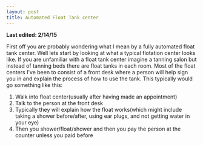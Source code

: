 ```yaml
---
layout: post
title: Automated Float Tank center
---
```

<b> Last edited: 2/14/15 </b>

First off you are probably wondering what I mean by a fully automated float tank center.  Well lets start by looking at what a typical flotation center looks like.  If you are unfamiliar with a float tank center imagine a tanning salon but instead of tanning beds there are float tanks in each room.  Most of the float centers I've been to consist of a front desk where a person will help sign you in and explain the process of how to use the tank.  This typically would go something like this:

<ol>
    <li>Walk into float center(usually after having made an appointment)</li>
    <li>Talk to the person at the front desk</li>
    <li>Typically they will explain how the float works(which might include taking a shower before/after, using ear plugs, and not getting water in your eye)</li>
    <li>Then you shower/float/shower and then you pay the person at the counter unless you paid before</li>
</ol>
